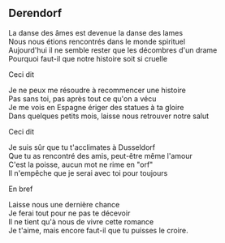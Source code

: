 ## Derendorf

La danse des âmes est devenue la danse des lames  
Nous nous étions rencontrés dans le monde spirituel  
Aujourd'hui il ne semble rester que les décombres d'un drame  
Pourquoi faut-il que notre histoire soit si cruelle  

Ceci dit

Je ne peux me résoudre à recommencer une histoire  
Pas sans toi, pas après tout ce qu'on a vécu  
Je me vois en Espagne ériger des statues à ta gloire  
Dans quelques petits mois, laisse nous retrouver notre salut  

Ceci dit

Je suis sûr que tu t'acclimates à Dusseldorf  
Que tu as rencontré des amis, peut-être même l'amour  
C'est la poisse, aucun mot ne rime en "orf"  
Il n'empêche que je serai avec toi pour toujours  

En bref

Laisse nous une dernière chance  
Je ferai tout pour ne pas te décevoir  
Il ne tient qu'à nous de vivre cette romance  
Je t'aime, mais encore faut-il que tu puisses le croire.  